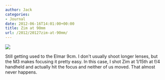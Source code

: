 ```yaml
---
author: Jack
categories:
- Journal
date: 2012-06-16T14:01:00+00:00
title: Zim at 90mm
url: /2012/20127zim-at-90mm/
---
```


![][1] 

Still getting used to the Elmar 9cm. I don't usually shoot longer lenses, but the M3 makes focusing it pretty easy. In this case, I shot Zim at 1/15th at f/4 handheld and actually hit the focus and neither of us moved. That almost never happens.

 [1]: /wp-content/uploads/2012/06/zim-at-90mm.jpeg